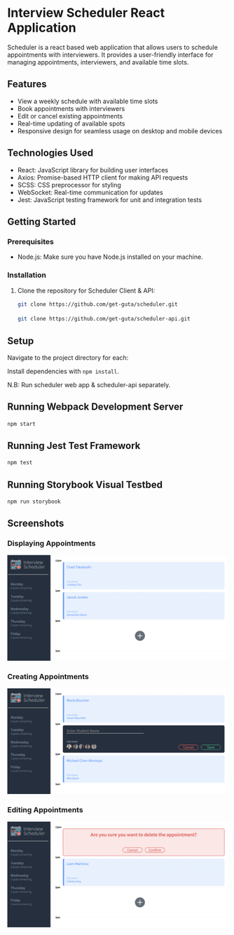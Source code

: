 # Interview Scheduler React Application

Scheduler is a react based web application that allows users to schedule appointments with interviewers. It provides a user-friendly interface for managing appointments, interviewers, and available time slots.

## Features

- View a weekly schedule with available time slots
- Book appointments with interviewers
- Edit or cancel existing appointments
- Real-time updating of available spots
- Responsive design for seamless usage on desktop and mobile devices

## Technologies Used

- React: JavaScript library for building user interfaces
- Axios: Promise-based HTTP client for making API requests
- SCSS: CSS preprocessor for styling
- WebSocket: Real-time communication for updates
- Jest: JavaScript testing framework for unit and integration tests

## Getting Started

### Prerequisites

- Node.js: Make sure you have Node.js installed on your machine.

### Installation

1. Clone the repository for Scheduler Client & API:

   ```bash
   git clone https://github.com/get-guta/scheduler.git

   git clone https://github.com/get-guta/scheduler-api.git

## Setup
Navigate to the project directory for each:

Install dependencies with `npm install`.

N.B: Run scheduler web app & scheduler-api separately.

## Running Webpack Development Server

```sh
npm start
```

## Running Jest Test Framework

```sh
npm test
```

## Running Storybook Visual Testbed

```sh
npm run storybook
```
## Screenshots
### Displaying Appointments
!["Displaying booked interviews and open slots"](/public/screenshots/display.png)
### Creating Appointments
!["Adding appointment"](/public/screenshots/add.png)
### Editing Appointments
!["Editing Appointments"](/public/screenshots/edit.png)

